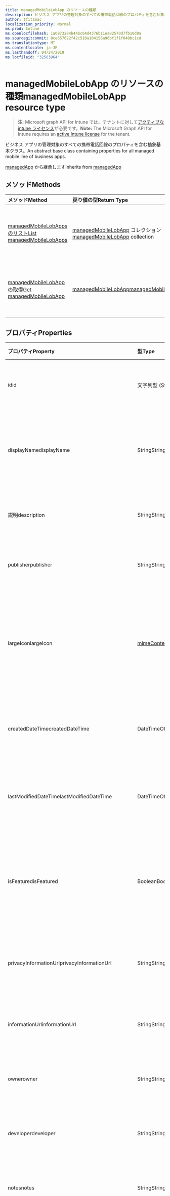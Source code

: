 ```yaml
---
title: managedMobileLobApp のリソースの種類
description: ビジネス アプリの管理対象のすべての携帯電話回線のプロパティを含む抽象基本クラス。
author: tfitzmac
localization_priority: Normal
ms.prod: Intune
ms.openlocfilehash: 1a0973284b44bc64d4376b11ea82570d7fb10d0a
ms.sourcegitcommit: 0ce657622f42c510a104156a96bf1f1f040bc1cd
ms.translationtype: MT
ms.contentlocale: ja-JP
ms.lasthandoff: 04/24/2019
ms.locfileid: "32583964"
---
```

# <a name="managedmobilelobapp-resource-type"></a><span data-ttu-id="bc746-103">managedMobileLobApp のリソースの種類</span><span class="sxs-lookup"><span data-stu-id="bc746-103">managedMobileLobApp resource type</span></span>

> <span data-ttu-id="bc746-104">**注:** Microsoft graph API for Intune では、テナントに対して[アクティブな intune ライセンス](https://go.microsoft.com/fwlink/?linkid=839381)が必要です。</span><span class="sxs-lookup"><span data-stu-id="bc746-104">**Note:** The Microsoft Graph API for Intune requires an [active Intune license](https://go.microsoft.com/fwlink/?linkid=839381) for the tenant.</span></span>

<span data-ttu-id="bc746-105">ビジネス アプリの管理対象のすべての携帯電話回線のプロパティを含む抽象基本クラス。</span><span class="sxs-lookup"><span data-stu-id="bc746-105">An abstract base class containing properties for all managed mobile line of business apps.</span></span>


<span data-ttu-id="bc746-106">[managedApp](../resources/intune-apps-managedapp.md) から継承します</span><span class="sxs-lookup"><span data-stu-id="bc746-106">Inherits from [managedApp](../resources/intune-apps-managedapp.md)</span></span>

## <a name="methods"></a><span data-ttu-id="bc746-107">メソッド</span><span class="sxs-lookup"><span data-stu-id="bc746-107">Methods</span></span>
|<span data-ttu-id="bc746-108">メソッド</span><span class="sxs-lookup"><span data-stu-id="bc746-108">Method</span></span>|<span data-ttu-id="bc746-109">戻り値の型</span><span class="sxs-lookup"><span data-stu-id="bc746-109">Return Type</span></span>|<span data-ttu-id="bc746-110">説明</span><span class="sxs-lookup"><span data-stu-id="bc746-110">Description</span></span>|
|:---|:---|:---|
|[<span data-ttu-id="bc746-111">managedMobileLobApps のリスト</span><span class="sxs-lookup"><span data-stu-id="bc746-111">List managedMobileLobApps</span></span>](../api/intune-apps-managedmobilelobapp-list.md)|<span data-ttu-id="bc746-112">[managedMobileLobApp](../resources/intune-apps-managedmobilelobapp.md) コレクション</span><span class="sxs-lookup"><span data-stu-id="bc746-112">[managedMobileLobApp](../resources/intune-apps-managedmobilelobapp.md) collection</span></span>|<span data-ttu-id="bc746-113">[managedMobileLobApp](../resources/intune-apps-managedmobilelobapp.md) オブジェクトのプロパティとリレーションシップをリストします。</span><span class="sxs-lookup"><span data-stu-id="bc746-113">List properties and relationships of the [managedMobileLobApp](../resources/intune-apps-managedmobilelobapp.md) objects.</span></span>|
|[<span data-ttu-id="bc746-114">managedMobileLobApp の取得</span><span class="sxs-lookup"><span data-stu-id="bc746-114">Get managedMobileLobApp</span></span>](../api/intune-apps-managedmobilelobapp-get.md)|[<span data-ttu-id="bc746-115">managedMobileLobApp</span><span class="sxs-lookup"><span data-stu-id="bc746-115">managedMobileLobApp</span></span>](../resources/intune-apps-managedmobilelobapp.md)|<span data-ttu-id="bc746-116">[managedMobileLobApp](../resources/intune-apps-managedmobilelobapp.md) オブジェクトのプロパティとリレーションシップを読み取ります。</span><span class="sxs-lookup"><span data-stu-id="bc746-116">Read properties and relationships of the [managedMobileLobApp](../resources/intune-apps-managedmobilelobapp.md) object.</span></span>|

## <a name="properties"></a><span data-ttu-id="bc746-117">プロパティ</span><span class="sxs-lookup"><span data-stu-id="bc746-117">Properties</span></span>
|<span data-ttu-id="bc746-118">プロパティ</span><span class="sxs-lookup"><span data-stu-id="bc746-118">Property</span></span>|<span data-ttu-id="bc746-119">型</span><span class="sxs-lookup"><span data-stu-id="bc746-119">Type</span></span>|<span data-ttu-id="bc746-120">説明</span><span class="sxs-lookup"><span data-stu-id="bc746-120">Description</span></span>|
|:---|:---|:---|
|<span data-ttu-id="bc746-121">id</span><span class="sxs-lookup"><span data-stu-id="bc746-121">id</span></span>|<span data-ttu-id="bc746-122">文字列型 (String)</span><span class="sxs-lookup"><span data-stu-id="bc746-122">String</span></span>|<span data-ttu-id="bc746-123">エンティティのキー。</span><span class="sxs-lookup"><span data-stu-id="bc746-123">Key of the entity.</span></span> <span data-ttu-id="bc746-124">[mobileApp](../resources/intune-apps-mobileapp.md) から継承します</span><span class="sxs-lookup"><span data-stu-id="bc746-124">Inherited from [mobileApp](../resources/intune-apps-mobileapp.md)</span></span>|
|<span data-ttu-id="bc746-125">displayName</span><span class="sxs-lookup"><span data-stu-id="bc746-125">displayName</span></span>|<span data-ttu-id="bc746-126">String</span><span class="sxs-lookup"><span data-stu-id="bc746-126">String</span></span>|<span data-ttu-id="bc746-127">管理者が提供またはインポートしたアプリのタイトル。</span><span class="sxs-lookup"><span data-stu-id="bc746-127">The admin provided or imported title of the app.</span></span> <span data-ttu-id="bc746-128">[mobileApp](../resources/intune-apps-mobileapp.md) から継承します</span><span class="sxs-lookup"><span data-stu-id="bc746-128">Inherited from [mobileApp](../resources/intune-apps-mobileapp.md)</span></span>|
|<span data-ttu-id="bc746-129">説明</span><span class="sxs-lookup"><span data-stu-id="bc746-129">description</span></span>|<span data-ttu-id="bc746-130">String</span><span class="sxs-lookup"><span data-stu-id="bc746-130">String</span></span>|<span data-ttu-id="bc746-131">アプリの説明。</span><span class="sxs-lookup"><span data-stu-id="bc746-131">The description of the app.</span></span> <span data-ttu-id="bc746-132">[mobileApp](../resources/intune-apps-mobileapp.md) から継承します</span><span class="sxs-lookup"><span data-stu-id="bc746-132">Inherited from [mobileApp](../resources/intune-apps-mobileapp.md)</span></span>|
|<span data-ttu-id="bc746-133">publisher</span><span class="sxs-lookup"><span data-stu-id="bc746-133">publisher</span></span>|<span data-ttu-id="bc746-134">String</span><span class="sxs-lookup"><span data-stu-id="bc746-134">String</span></span>|<span data-ttu-id="bc746-135">アプリの発行元。</span><span class="sxs-lookup"><span data-stu-id="bc746-135">The publisher of the app.</span></span> <span data-ttu-id="bc746-136">[mobileApp](../resources/intune-apps-mobileapp.md) から継承します</span><span class="sxs-lookup"><span data-stu-id="bc746-136">Inherited from [mobileApp](../resources/intune-apps-mobileapp.md)</span></span>|
|<span data-ttu-id="bc746-137">largeIcon</span><span class="sxs-lookup"><span data-stu-id="bc746-137">largeIcon</span></span>|[<span data-ttu-id="bc746-138">mimeContent</span><span class="sxs-lookup"><span data-stu-id="bc746-138">mimeContent</span></span>](../resources/intune-shared-mimecontent.md)|<span data-ttu-id="bc746-139">アプリの詳細に表示され、アイコンのアップロードに使用される大きいアイコン。</span><span class="sxs-lookup"><span data-stu-id="bc746-139">The large icon, to be displayed in the app details and used for upload of the icon.</span></span> <span data-ttu-id="bc746-140">[mobileApp](../resources/intune-apps-mobileapp.md) から継承します</span><span class="sxs-lookup"><span data-stu-id="bc746-140">Inherited from [mobileApp](../resources/intune-apps-mobileapp.md)</span></span>|
|<span data-ttu-id="bc746-141">createdDateTime</span><span class="sxs-lookup"><span data-stu-id="bc746-141">createdDateTime</span></span>|<span data-ttu-id="bc746-142">DateTimeOffset</span><span class="sxs-lookup"><span data-stu-id="bc746-142">DateTimeOffset</span></span>|<span data-ttu-id="bc746-143">アプリが作成された日時。</span><span class="sxs-lookup"><span data-stu-id="bc746-143">The date and time the app was created.</span></span> <span data-ttu-id="bc746-144">[mobileApp](../resources/intune-apps-mobileapp.md) から継承します</span><span class="sxs-lookup"><span data-stu-id="bc746-144">Inherited from [mobileApp](../resources/intune-apps-mobileapp.md)</span></span>|
|<span data-ttu-id="bc746-145">lastModifiedDateTime</span><span class="sxs-lookup"><span data-stu-id="bc746-145">lastModifiedDateTime</span></span>|<span data-ttu-id="bc746-146">DateTimeOffset</span><span class="sxs-lookup"><span data-stu-id="bc746-146">DateTimeOffset</span></span>|<span data-ttu-id="bc746-147">アプリが最後に変更された日時。</span><span class="sxs-lookup"><span data-stu-id="bc746-147">The date and time the app was last modified.</span></span> <span data-ttu-id="bc746-148">[mobileApp](../resources/intune-apps-mobileapp.md) から継承します</span><span class="sxs-lookup"><span data-stu-id="bc746-148">Inherited from [mobileApp](../resources/intune-apps-mobileapp.md)</span></span>|
|<span data-ttu-id="bc746-149">isFeatured</span><span class="sxs-lookup"><span data-stu-id="bc746-149">isFeatured</span></span>|<span data-ttu-id="bc746-150">Boolean</span><span class="sxs-lookup"><span data-stu-id="bc746-150">Boolean</span></span>|<span data-ttu-id="bc746-151">アプリが管理者のおすすめとしてマークされたかどうかを示す値。[mobileApp](../resources/intune-apps-mobileapp.md) から継承します</span><span class="sxs-lookup"><span data-stu-id="bc746-151">The value indicating whether the app is marked as featured by the admin. Inherited from [mobileApp](../resources/intune-apps-mobileapp.md)</span></span>|
|<span data-ttu-id="bc746-152">privacyInformationUrl</span><span class="sxs-lookup"><span data-stu-id="bc746-152">privacyInformationUrl</span></span>|<span data-ttu-id="bc746-153">String</span><span class="sxs-lookup"><span data-stu-id="bc746-153">String</span></span>|<span data-ttu-id="bc746-154">プライバシーに関する声明の URL。</span><span class="sxs-lookup"><span data-stu-id="bc746-154">The privacy statement Url.</span></span> <span data-ttu-id="bc746-155">[mobileApp](../resources/intune-apps-mobileapp.md) から継承します</span><span class="sxs-lookup"><span data-stu-id="bc746-155">Inherited from [mobileApp](../resources/intune-apps-mobileapp.md)</span></span>|
|<span data-ttu-id="bc746-156">informationUrl</span><span class="sxs-lookup"><span data-stu-id="bc746-156">informationUrl</span></span>|<span data-ttu-id="bc746-157">String</span><span class="sxs-lookup"><span data-stu-id="bc746-157">String</span></span>|<span data-ttu-id="bc746-158">詳細情報の URL。</span><span class="sxs-lookup"><span data-stu-id="bc746-158">The more information Url.</span></span> <span data-ttu-id="bc746-159">[mobileApp](../resources/intune-apps-mobileapp.md) から継承します</span><span class="sxs-lookup"><span data-stu-id="bc746-159">Inherited from [mobileApp](../resources/intune-apps-mobileapp.md)</span></span>|
|<span data-ttu-id="bc746-160">owner</span><span class="sxs-lookup"><span data-stu-id="bc746-160">owner</span></span>|<span data-ttu-id="bc746-161">String</span><span class="sxs-lookup"><span data-stu-id="bc746-161">String</span></span>|<span data-ttu-id="bc746-162">アプリの所有者。</span><span class="sxs-lookup"><span data-stu-id="bc746-162">The owner of the app.</span></span> <span data-ttu-id="bc746-163">[mobileApp](../resources/intune-apps-mobileapp.md) から継承します</span><span class="sxs-lookup"><span data-stu-id="bc746-163">Inherited from [mobileApp](../resources/intune-apps-mobileapp.md)</span></span>|
|<span data-ttu-id="bc746-164">developer</span><span class="sxs-lookup"><span data-stu-id="bc746-164">developer</span></span>|<span data-ttu-id="bc746-165">String</span><span class="sxs-lookup"><span data-stu-id="bc746-165">String</span></span>|<span data-ttu-id="bc746-166">アプリの開発者。</span><span class="sxs-lookup"><span data-stu-id="bc746-166">The developer of the app.</span></span> <span data-ttu-id="bc746-167">[mobileApp](../resources/intune-apps-mobileapp.md) から継承します</span><span class="sxs-lookup"><span data-stu-id="bc746-167">Inherited from [mobileApp](../resources/intune-apps-mobileapp.md)</span></span>|
|<span data-ttu-id="bc746-168">notes</span><span class="sxs-lookup"><span data-stu-id="bc746-168">notes</span></span>|<span data-ttu-id="bc746-169">String</span><span class="sxs-lookup"><span data-stu-id="bc746-169">String</span></span>|<span data-ttu-id="bc746-170">アプリ用のメモ。</span><span class="sxs-lookup"><span data-stu-id="bc746-170">Notes for the app.</span></span> <span data-ttu-id="bc746-171">[mobileApp](../resources/intune-apps-mobileapp.md) から継承します</span><span class="sxs-lookup"><span data-stu-id="bc746-171">Inherited from [mobileApp](../resources/intune-apps-mobileapp.md)</span></span>|
|<span data-ttu-id="bc746-172">publishingState</span><span class="sxs-lookup"><span data-stu-id="bc746-172">publishingState</span></span>|[<span data-ttu-id="bc746-173">mobileAppPublishingState</span><span class="sxs-lookup"><span data-stu-id="bc746-173">mobileAppPublishingState</span></span>](../resources/intune-apps-mobileapppublishingstate.md)|<span data-ttu-id="bc746-174">アプリの発行の状態。</span><span class="sxs-lookup"><span data-stu-id="bc746-174">The publishing state for the app.</span></span> <span data-ttu-id="bc746-175">アプリが発行されていない限り、アプリを割り当てることができません。</span><span class="sxs-lookup"><span data-stu-id="bc746-175">The app cannot be assigned unless the app is published.</span></span> <span data-ttu-id="bc746-176">[mobileApp](../resources/intune-apps-mobileapp.md)から継承されます。</span><span class="sxs-lookup"><span data-stu-id="bc746-176">Inherited from [mobileApp](../resources/intune-apps-mobileapp.md).</span></span> <span data-ttu-id="bc746-177">可能な値は `notPublished`、`processing`、`published` です。</span><span class="sxs-lookup"><span data-stu-id="bc746-177">Possible values are: `notPublished`, `processing`, `published`.</span></span>|
|<span data-ttu-id="bc746-178">appAvailability</span><span class="sxs-lookup"><span data-stu-id="bc746-178">appAvailability</span></span>|[<span data-ttu-id="bc746-179">managedappavailability</span><span class="sxs-lookup"><span data-stu-id="bc746-179">managedAppAvailability</span></span>](../resources/intune-apps-managedappavailability.md)|<span data-ttu-id="bc746-180">アプリケーションの可用性。</span><span class="sxs-lookup"><span data-stu-id="bc746-180">The Application's availability.</span></span> <span data-ttu-id="bc746-181">[managedapp](../resources/intune-apps-managedapp.md)から継承されます。</span><span class="sxs-lookup"><span data-stu-id="bc746-181">Inherited from [managedApp](../resources/intune-apps-managedapp.md).</span></span> <span data-ttu-id="bc746-182">可能な値は、`global`、`lineOfBusiness` です。</span><span class="sxs-lookup"><span data-stu-id="bc746-182">Possible values are: `global`, `lineOfBusiness`.</span></span>|
|<span data-ttu-id="bc746-183">version</span><span class="sxs-lookup"><span data-stu-id="bc746-183">version</span></span>|<span data-ttu-id="bc746-184">String</span><span class="sxs-lookup"><span data-stu-id="bc746-184">String</span></span>|<span data-ttu-id="bc746-185">アプリケーションのバージョン。</span><span class="sxs-lookup"><span data-stu-id="bc746-185">The Application's version.</span></span> <span data-ttu-id="bc746-186">[managedApp](../resources/intune-apps-managedapp.md) から継承します</span><span class="sxs-lookup"><span data-stu-id="bc746-186">Inherited from [managedApp](../resources/intune-apps-managedapp.md)</span></span>|
|<span data-ttu-id="bc746-187">committedContentVersion</span><span class="sxs-lookup"><span data-stu-id="bc746-187">committedContentVersion</span></span>|<span data-ttu-id="bc746-188">String</span><span class="sxs-lookup"><span data-stu-id="bc746-188">String</span></span>|<span data-ttu-id="bc746-189">内部にコミットされたコンテンツのバージョン。</span><span class="sxs-lookup"><span data-stu-id="bc746-189">The internal committed content version.</span></span>|
|<span data-ttu-id="bc746-190">fileName</span><span class="sxs-lookup"><span data-stu-id="bc746-190">fileName</span></span>|<span data-ttu-id="bc746-191">String</span><span class="sxs-lookup"><span data-stu-id="bc746-191">String</span></span>|<span data-ttu-id="bc746-192">メインの Lob アプリケーションのファイル名。</span><span class="sxs-lookup"><span data-stu-id="bc746-192">The name of the main Lob application file.</span></span>|
|<span data-ttu-id="bc746-193">size</span><span class="sxs-lookup"><span data-stu-id="bc746-193">size</span></span>|<span data-ttu-id="bc746-194">Int64</span><span class="sxs-lookup"><span data-stu-id="bc746-194">Int64</span></span>|<span data-ttu-id="bc746-195">アップロードされたすべてのファイルを含む合計サイズ。</span><span class="sxs-lookup"><span data-stu-id="bc746-195">The total size, including all uploaded files.</span></span>|

## <a name="relationships"></a><span data-ttu-id="bc746-196">リレーションシップ</span><span class="sxs-lookup"><span data-stu-id="bc746-196">Relationships</span></span>
|<span data-ttu-id="bc746-197">リレーションシップ</span><span class="sxs-lookup"><span data-stu-id="bc746-197">Relationship</span></span>|<span data-ttu-id="bc746-198">型</span><span class="sxs-lookup"><span data-stu-id="bc746-198">Type</span></span>|<span data-ttu-id="bc746-199">説明</span><span class="sxs-lookup"><span data-stu-id="bc746-199">Description</span></span>|
|:---|:---|:---|
|<span data-ttu-id="bc746-200">categories</span><span class="sxs-lookup"><span data-stu-id="bc746-200">categories</span></span>|<span data-ttu-id="bc746-201">[mobileAppCategory](../resources/intune-apps-mobileappcategory.md) コレクション</span><span class="sxs-lookup"><span data-stu-id="bc746-201">[mobileAppCategory](../resources/intune-apps-mobileappcategory.md) collection</span></span>|<span data-ttu-id="bc746-202">このアプリのカテゴリのリスト。</span><span class="sxs-lookup"><span data-stu-id="bc746-202">The list of categories for this app.</span></span> <span data-ttu-id="bc746-203">[mobileApp](../resources/intune-apps-mobileapp.md) から継承します</span><span class="sxs-lookup"><span data-stu-id="bc746-203">Inherited from [mobileApp](../resources/intune-apps-mobileapp.md)</span></span>|
|<span data-ttu-id="bc746-204">assignments</span><span class="sxs-lookup"><span data-stu-id="bc746-204">assignments</span></span>|<span data-ttu-id="bc746-205">[mobileAppAssignment](../resources/intune-apps-mobileappassignment.md) コレクション</span><span class="sxs-lookup"><span data-stu-id="bc746-205">[mobileAppAssignment](../resources/intune-apps-mobileappassignment.md) collection</span></span>|<span data-ttu-id="bc746-206">このモバイル アプリのグループ割り当てのリスト。</span><span class="sxs-lookup"><span data-stu-id="bc746-206">The list of group assignments for this mobile app.</span></span> <span data-ttu-id="bc746-207">[mobileApp](../resources/intune-apps-mobileapp.md) から継承します</span><span class="sxs-lookup"><span data-stu-id="bc746-207">Inherited from [mobileApp](../resources/intune-apps-mobileapp.md)</span></span>|
|<span data-ttu-id="bc746-208">contentVersions</span><span class="sxs-lookup"><span data-stu-id="bc746-208">contentVersions</span></span>|<span data-ttu-id="bc746-209">[mobileAppContent](../resources/intune-apps-mobileappcontent.md) コレクション</span><span class="sxs-lookup"><span data-stu-id="bc746-209">[mobileAppContent](../resources/intune-apps-mobileappcontent.md) collection</span></span>|<span data-ttu-id="bc746-210">このアプリのコンテンツのバージョンのリスト。</span><span class="sxs-lookup"><span data-stu-id="bc746-210">The list of content versions for this app.</span></span>|

## <a name="json-representation"></a><span data-ttu-id="bc746-211">JSON 表記</span><span class="sxs-lookup"><span data-stu-id="bc746-211">JSON Representation</span></span>
<span data-ttu-id="bc746-212">以下は、リソースの JSON 表記です。</span><span class="sxs-lookup"><span data-stu-id="bc746-212">Here is a JSON representation of the resource.</span></span>
<!-- {
  "blockType": "resource",
  "keyProperty": "id",
  "@odata.type": "microsoft.graph.managedMobileLobApp"
}
-->
``` json
{
  "@odata.type": "#microsoft.graph.managedMobileLobApp",
  "id": "String (identifier)",
  "displayName": "String",
  "description": "String",
  "publisher": "String",
  "largeIcon": {
    "@odata.type": "microsoft.graph.mimeContent",
    "type": "String",
    "value": "binary"
  },
  "createdDateTime": "String (timestamp)",
  "lastModifiedDateTime": "String (timestamp)",
  "isFeatured": true,
  "privacyInformationUrl": "String",
  "informationUrl": "String",
  "owner": "String",
  "developer": "String",
  "notes": "String",
  "publishingState": "String",
  "appAvailability": "String",
  "version": "String",
  "committedContentVersion": "String",
  "fileName": "String",
  "size": 1024
}
```



